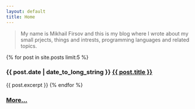 ```yaml
---
layout: default
title: Home
---
```


> My name is Mikhail Firsov and this is my blog where I wrote about my small prjects, things and intrests,  programming languages and related topics.

{% for post in site.posts limit:5 %}
### {{ post.date | date_to_long_string }} <a href="{{ post.url }}">{{ post.title }}</a>
{{ post.excerpt }}
{% endfor %}

### [More...](/archives/)
